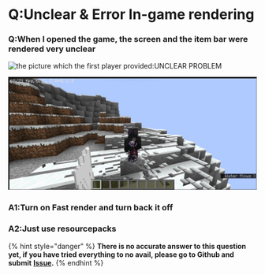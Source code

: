 # Q:Unclear & Error In-game rendering

### Q:When I opened the game, the screen and the item bar were rendered very unclear

![the picture which the first player provided:UNCLEAR PROBLEM](../.gitbook/assets/Screenshot\_2022-08-14-13-38-22-46\_d17cc25ab2657fbd260b0454040eb4aa.jpg)

![the picture which the second player provided:ERROR RENDERING](<../.gitbook/assets/image (2) (1).png>)

### A1:Turn on Fast render and turn back it off

### A2:Just use resourcepacks

{% hint style="danger" %}
**There is no accurate answer to this question yet, if you have tried everything to no avail, please go to Github and submit** [**Issue**](https://github.com/Tungstend/HMCL-PE/issues)**.**
{% endhint %}
